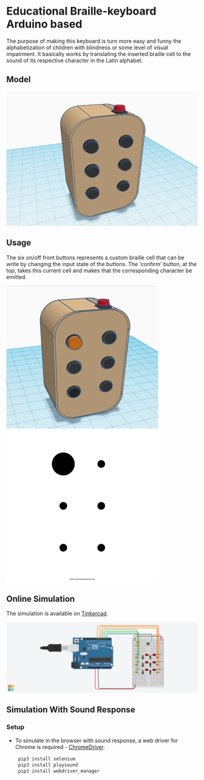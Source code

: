 # Educational Braille-keyboard Arduino based

The purpose of making this keyboard is turn more easy and funny the alphabetization of children with blindness or some level of visual impairment. 
It basically works by translating the inserted braille cell to the sound of its respective character in the Latin alphabet.

Model
------
![Model](/src/model.png)

Usage
------
The six on/off front buttons represents a custom braille cell that can be write by changing the input state of the buttons. 
The 'confirm' button, at the top, takes this current cell and makes that the corresponding character be emitted.
<p float="left">
    <img src="/src/example1.png" width="400" /> 
    <img src="/src/A.png" width="400" />
</p>

Online Simulation 
------------------
The simulation is available on [Tinkercad](https://www.tinkercad.com/things/6Vrjlavkf2A/viewel).

![Schematics](/src/schematics.png)


Simulation With Sound Response
---------------------
### Setup
* To simulate in the browser with sound response, a web driver for Chrome is required - [ChromeDriver](https://chromedriver.chromium.org/downloads).

       pip3 install selenium
       pip3 install playsound
       pip3 install webdriver_manager 
